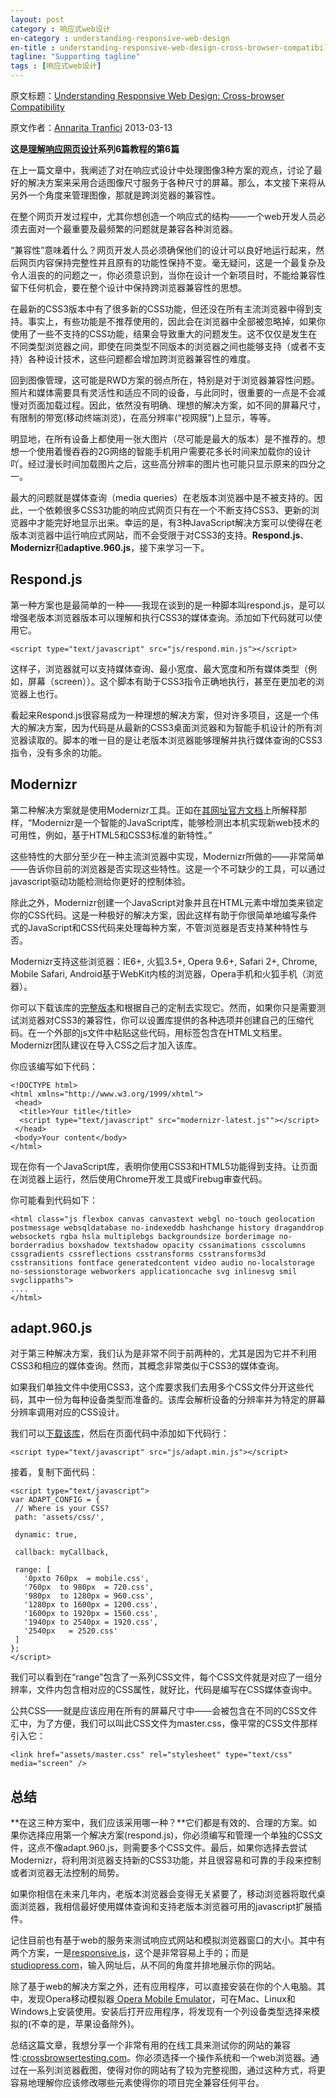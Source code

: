 ```yaml
---
layout: post
category : 响应式web设计
en-category : understanding-responsive-web-design
en-title : understanding-responsive-web-design-cross-browser-compatibility
tagline: "Supporting tagline"
tags : [响应式web设计]
---
```


原文标题：[Understanding Responsive Web Design: Cross-browser Compatibility](http://www.sitepoint.com/understanding-responsive-web-design-cross-browser-compatibility/)

原文作者：[Annarita Tranfici](http://www.sitepoint.com/author/atranfici/)                    2013-03-13

**这是[理解响应网页设计](http://www.sitepoint.com/series/understanding-responsive-web-design/)系列6篇教程的第6篇**

在上一篇文章中，我阐述了对在响应式设计中处理图像3种方案的观点，讨论了最好的解决方案来采用合适图像尺寸服务于各种尺寸的屏幕。那么，本文接下来将从另外一个角度来管理图像，那就是跨浏览器的兼容性。

<!--break-->

在整个网页开发过程中，尤其你想创造一个响应式的结构——一个web开发人员必须去面对一个最重要及最频繁的问题就是兼容各种浏览器。

“兼容性”意味着什么？网页开发人员必须确保他们的设计可以良好地运行起来，然后网页内容保持完整性并且原有的功能性保持不变。毫无疑问，这是一个最复杂及令人沮丧的的问题之一，你必须意识到，当你在设计一个新项目时，不能给兼容性留下任何机会，要在整个设计中保持跨浏览器兼容性的思想。

在最新的CSS3版本中有了很多新的CSS功能，但还没在所有主流浏览器中得到支持。事实上，有些功能是不推荐使用的，因此会在浏览器中全部被忽略掉，如果你使用了一些不支持的CSS功能，结果会导致重大的问题发生。这不仅仅是发生在不同类型浏览器之间，即使在同类型不同版本的浏览器之间也能够支持（或者不支持）各种设计技术，这些问题都会增加跨浏览器兼容性的难度。

回到图像管理，这可能是RWD方案的弱点所在，特别是对于浏览器兼容性问题。照片和媒体需要具有灵活性和适应不同的设备，与此同时，很重要的一点是不会减慢对页面加载过程。因此，依然没有明确、理想的解决方案，如不同的屏幕尺寸，有限制的带宽(移动终端浏览)，在高分辨率(“视网膜”)上显示，等等。

明显地，在所有设备上都使用一张大图片（尽可能是最大的版本）是不推荐的。想想一个使用着慢吞吞的2G网络的智能手机用户需要花多长时间来加载你的设计吖。经过漫长时间加载图片之后，这些高分辨率的图片也可能只显示原来的四分之一。

最大的问题就是媒体查询（media queries）在老版本浏览器中是不被支持的。因此，一个依赖很多CSS3功能的响应式网页只有在一个不断支持CSS3、更新的浏览器中才能完好地显示出来。幸运的是，有3种JavaScript解决方案可以使得在老版本浏览器中运行响应式网站，而不会受限于对CSS3的支持。**Respond.js**、**Modernizr**和**adaptive.960.js**，接下来学习一下。

## Respond.js ##

第一种方案也是最简单的一种——我现在谈到的是一种脚本叫respond.js，是可以增强老版本浏览器版本可以理解和执行CSS3的媒体查询。添加如下代码就可以使用它。

    <script type="text/javascript" src="js/respond.min.js"></script>

这样子，浏览器就可以支持媒体查询、最小宽度、最大宽度和所有媒体类型（例如，屏幕（screen））。这个脚本有助于CSS3指令正确地执行，甚至在更加老的浏览器上也行。

看起来Respond.js很容易成为一种理想的解决方案，但对许多项目，这是一个伟大的解决方案，因为代码是从最新的CSS3桌面浏览器和为智能手机设计的所有浏览器读取的。脚本的唯一目的是让老版本浏览器能够理解并执行媒体查询的CSS3指令，没有多余的功能。


## Modernizr ##

第二种解决方案就是使用Modernizr工具。正如在[其网址官方文档](http://modernizr.com/docs/)上所解释那样，“Modernizr是一个智能的JavaScript库，能够检测出本机实现新web技术的可用性，例如，基于HTML5和CSS3标准的新特性。”

这些特性的大部分至少在一种主流浏览器中实现，Modernizr所做的——非常简单——告诉你目前的浏览器是否实现这些特性。这是一个不可缺少的工具，可以通过javascript驱动功能检测给你更好的控制体验。

除此之外，Modernizr创建一个JavaScript对象并且在HTML元素中增加类来锁定你的CSS代码。这是一种极好的解决方案，因此这样有助于你很简单地编写条件式的JavaScript和CSS代码来处理每种方案，不管浏览器是否支持某种特性与否。

Modernizr支持这些浏览器：IE6+, 火狐3.5+, Opera 9.6+, Safari 2+, Chrome, Mobile Safari, Android基于WebKit内核的浏览器，Opera手机和火狐手机（浏览器）。

你可以下载该库的[完整版本](http://modernizr.com/)和根据自己的定制去实现它。然而，如果你只是需要测试浏览器对CSS3的兼容性，你可以设置库提供的各种选项并创建自己的压缩代码。在一个外部的js文件中粘贴这些代码，用标签包含在HTML文档里。Modernizr团队建议在导入CSS之后才加入该库。

你应该编写如下代码：

    <!DOCTYPE html>
    <html xmlns="http://www.w3.org/1999/xhtml">
     <head>
      <title>Your title</title>
      <script type="text/javascript" src="modernizr-latest.js""></script>
     </head>
     <body>Your content</body>
    </html>

现在你有一个JavaScript库，表明你使用CSS3和HTML5功能得到支持。让页面在浏览器上运行，然后使用Chrome开发工具或Firebug审查代码。

你可能看到代码如下：

    <html class="js flexbox canvas canvastext webgl no-touch geolocation postmessage websqldatabase no-indexeddb hashchange history draganddrop websockets rgba hsla multiplebgs backgroundsize borderimage no-borderradius boxshadow textshadow opacity cssanimations csscolumns cssgradients cssreflections csstransforms csstransforms3d csstransitions fontface generatedcontent video audio no-localstorage no-sessionstorage webworkers applicationcache svg inlinesvg smil svgclippaths">
    ....
    </html>

## adapt.960.js ##

对于第三种解决方案，我们认为是非常不同于前两种的，尤其是因为它并不利用CSS3和相应的媒体查询。然而，其概念非常类似于CSS3的媒体查询。

如果我们单独文件中使用CSS3，这个库要求我们去用多个CSS文件分开这些代码，其中一份为每种设备类型而准备的。该库会解析设备的分辨率并为特定的屏幕分辨率调用对应的CSS设计。

我们可以[下载该库](http://adapt.960.gs/)，然后在页面代码中添加如下代码行：

    <script type="text/javascript" src="js/adapt.min.js"></script>

接着，复制下面代码：

    <script type="text/javascript">
    var ADAPT_CONFIG = {
     // Where is your CSS?
     path: 'assets/css/',
     
     dynamic: true,
     
     callback: myCallback,
     
     range: [
       '0pxto 760px  = mobile.css',
       '760px  to 980px  = 720.css',
       '980px  to 1280px = 960.css',
       '1280px to 1600px = 1200.css',
       '1600px to 1920px = 1560.css',
       '1940px to 2540px = 1920.css',
       '2540px   = 2520.css'
     ]
    };
    </script>

我们可以看到在“range”包含了一系列CSS文件，每个CSS文件就是对应了一组分辨率，文件内包含相对应的CSS属性，就好比，代码是编写在CSS媒体查询中。

公共CSS——就是应该应用在所有的屏幕尺寸中——会被包含在不同的CSS文件汇中，为了方便，我们可以叫此CSS文件为master.css，像平常的CSS文件那样引入它：

    <link href="assets/master.css" rel="stylesheet" type="text/css" media="screen" />

## 总结 ##

**在这三种方案中，我们应该采用哪一种？**它们都是有效的、合理的方案。如果你选择应用第一个解决方案(respond.js)，你必须编写和管理一个单独的CSS文件，这点不像adapt.960.js，则需要多个CSS文件。最后，如果你选择去尝试Modernizr，将利用浏览器支持新的CSS3功能，并且很容易和可靠的手段来控制或者浏览器无法控制的局势。

如果你相信在未来几年内，老版本浏览器会变得无关紧要了，移动浏览器将取代桌面浏览器，我相信最好使用媒体查询和支持老版本浏览器可用的javascript扩展插件。

记住目前也有基于web的服务来测试响应式网站和模拟浏览器窗口的大小。其中有两个方案，一是[responsive.is](http://responsive.is/typecast.com)，这个是非常容易上手的；而是[studiopress.com](http://www.studiopress.com/responsive/)，输入网址后，从不同的角度并排地展示你的网站。

除了基于web的解决方案之外，还有应用程序，可以直接安装在你的个人电脑。其中，发现Opera移动模拟器[ Opera Mobile Emulator](http://www.opera.com/it/developer/mobile-emulator)，可在Mac、Linux和Windows上安装使用。安装后打开应用程序，将发现有一个列设备类型选择来模拟的(不幸的是，苹果设备除外)。

总结这篇文章，我想分享一个非常有用的在线工具来测试你的网站的兼容性:[crossbrowsertesting.com](http://crossbrowsertesting.com/)。你必须选择一个操作系统和一个web浏览器。通过在一系列浏览器截图，使得对你的网站有了较为完整视图，通过这种方式，将更容易地理解你应该修改哪些元素使得你的项目完全兼容任何平台。